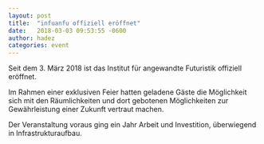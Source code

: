 ```yaml
---
layout: post
title:  "infuanfu offiziell eröffnet"
date:   2018-03-03 09:53:55 -0600
author: hadez
categories: event
---
```

Seit dem 3. März 2018 ist das Institut für angewandte Futuristik offiziell eröffnet.

Im Rahmen einer exklusiven Feier hatten geladene Gäste die Möglichkeit sich mit den Räumlichkeiten und dort gebotenen Möglichkeiten zur Gewährleistung einer Zukunft vertraut machen.

Der Veranstaltung voraus ging ein Jahr Arbeit und Investition, überwiegend in Infrastrukturaufbau.
